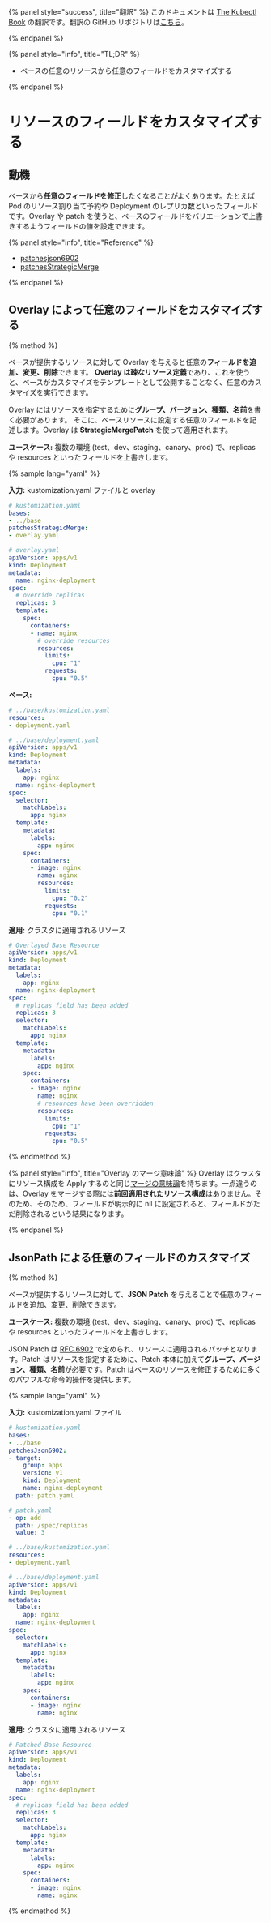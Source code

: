 {% panel style="success", title="翻訳" %}
このドキュメントは [The Kubectl Book](https://kubectl.docs.kubernetes.io/) の翻訳です。翻訳の GitHub リポジトリは[こちら](https://github.com/FujiHaruka/kubectl-book-ja)。

{% endpanel %}

{% panel style="info", title="TL;DR" %}

- ベースの任意のリソースから任意のフィールドをカスタマイズする

{% endpanel %}

# リソースのフィールドをカスタマイズする

## 動機

ベースから**任意のフィールドを修正**したくなることがよくあります。たとえば Pod のリソース割り当て予約や Deployment のレプリカ数といったフィールドです。Overlay や patch を使うと、ベースのフィールドをバリエーションで上書きするようフィールドの値を設定できます。

{% panel style="info", title="Reference" %}

- [patchesjson6902](../reference/kustomize.md#patchesjson6902)
- [patchesStrategicMerge](../reference/kustomize.md#patchesstrategicmerge)

{% endpanel %}

## Overlay によって任意のフィールドをカスタマイズする

{% method %}

ベースが提供するリソースに対して Overlay を与えると任意の**フィールドを追加、変更、削除**できます。
**Overlay は疎なリソース定義**であり、これを使うと、ベースがカスタマイズをテンプレートとして公開することなく、任意のカスタマイズを実行できます。

Overlay にはリソースを指定するために**グループ、バージョン、種類、名前**を書く必要があります。
そこに、ベースリソースに設定する任意のフィールドを記述します。Overlay は **StrategicMergePatch** を使って適用されます。

**ユースケース:** 複数の環境 (test、dev、staging、canary、prod) で、replicas や resources といったフィールドを上書きします。

{% sample lang="yaml" %}

**入力:** kustomization.yaml ファイルと overlay

```yaml
# kustomization.yaml
bases:
- ../base
patchesStrategicMerge:
- overlay.yaml
```

```yaml
# overlay.yaml
apiVersion: apps/v1
kind: Deployment
metadata:
  name: nginx-deployment
spec:
  # override replicas
  replicas: 3
  template:
    spec:
      containers:
      - name: nginx
        # override resources
        resources:
          limits:
            cpu: "1"
          requests:
            cpu: "0.5"
```

**ベース:**

```yaml
# ../base/kustomization.yaml
resources:
- deployment.yaml
```

```yaml
# ../base/deployment.yaml
apiVersion: apps/v1
kind: Deployment
metadata:
  labels:
    app: nginx
  name: nginx-deployment
spec:
  selector:
    matchLabels:
      app: nginx
  template:
    metadata:
      labels:
        app: nginx
    spec:
      containers:
      - image: nginx
        name: nginx
        resources:
          limits:
            cpu: "0.2"
          requests:
            cpu: "0.1"
```

**適用:** クラスタに適用されるリソース

```yaml
# Overlayed Base Resource
apiVersion: apps/v1
kind: Deployment
metadata:
  labels:
    app: nginx
  name: nginx-deployment
spec:
  # replicas field has been added
  replicas: 3
  selector:
    matchLabels:
      app: nginx
  template:
    metadata:
      labels:
        app: nginx
    spec:
      containers:
      - image: nginx
        name: nginx
        # resources have been overridden
        resources:
          limits:
            cpu: "1"
          requests:
            cpu: "0.5"
```

{% endmethod %}

{% panel style="info", title="Overlay のマージ意味論" %}
Overlay はクラスタにリソース構成を Apply するのと同じ[マージの意味論](../app_management/field_merge_semantics.md)を持ちます。一点違うのは、Overlay をマージする際には**前回適用されたリソース構成**はありません。そのため、そのため、フィールドが明示的に nil に設定されると、フィールドがただ削除されるという結果になります。

{% endpanel %}

## JsonPath による任意のフィールドのカスタマイズ

{% method %}

ベースが提供するリソースに対して、**JSON Patch** を与えることで任意のフィールドを追加、変更、削除できます。

**ユースケース:** 複数の環境 (test、dev、staging、canary、prod) で、replicas や resources といったフィールドを上書きします。

JSON Patch は [RFC 6902](https://tools.ietf.org/html/rfc6902) で定められ、リソースに適用されるパッチとなります。Patch はリソースを指定するために、Patch 本体に加えて**グループ、バージョン、種類、名前**が必要です。Patch はベースのリソースを修正するために多くのパワフルな命令的操作を提供します。

{% sample lang="yaml" %}

**入力:** kustomization.yaml ファイル

```yaml
# kustomization.yaml
bases:
- ../base
patchesJson6902:
- target:
    group: apps
    version: v1
    kind: Deployment
    name: nginx-deployment
  path: patch.yaml
```

```yaml
# patch.yaml
- op: add
  path: /spec/replicas
  value: 3
```

```yaml
# ../base/kustomization.yaml
resources:
- deployment.yaml
```

```yaml
# ../base/deployment.yaml
apiVersion: apps/v1
kind: Deployment
metadata:
  labels:
    app: nginx
  name: nginx-deployment
spec:
  selector:
    matchLabels:
      app: nginx
  template:
    metadata:
      labels:
        app: nginx
    spec:
      containers:
      - image: nginx
        name: nginx
```

**適用:** クラスタに適用されるリソース

```yaml
# Patched Base Resource
apiVersion: apps/v1
kind: Deployment
metadata:
  labels:
    app: nginx
  name: nginx-deployment
spec:
  # replicas field has been added
  replicas: 3
  selector:
    matchLabels:
      app: nginx
  template:
    metadata:
      labels:
        app: nginx
    spec:
      containers:
      - image: nginx
        name: nginx
```

{% endmethod %}

